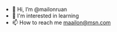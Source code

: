 - 👋 Hi, I’m @mailonruan
- 👀 I'm interested in learning
- 📫 How to reach me maailon@msn.com

<!---
mailonruan/mailonruan is a ✨ special ✨ repository because its `README.md` (this file) appears on your GitHub profile.
You can click the Preview link to take a look at your changes.
--->
